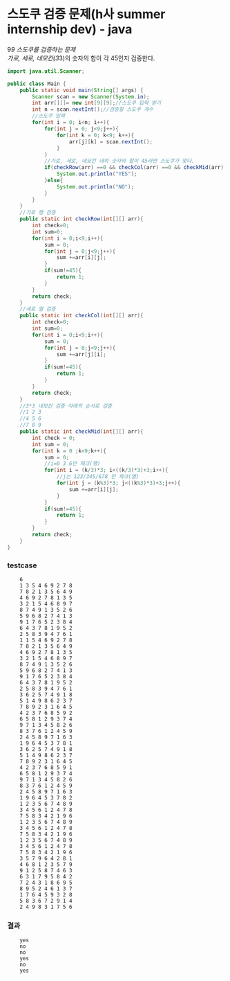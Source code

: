 # 스도쿠 검증 문제(h사 summer internship dev) - java
9*9 스도쿠를 검증하는 문제  
가로, 세로, 네모칸(3*3)의 숫자의 합이 각 45인지 검증한다.  

```java
import java.util.Scanner;

public class Main {
    public static void main(String[] args) {
        Scanner scan = new Scanner(System.in);
        int arr[][]= new int[9][9];//스도쿠 입력 받기
        int n = scan.nextInt();//검증할 스도쿠 개수
        //스도쿠 입력
        for(int i = 0; i<n; i++){
            for(int j = 0; j<9;j++){
                for(int k = 0; k<9; k++){
                    arr[j][k] = scan.nextInt();
                }
            }
            //가로, 세로, 네모칸 내의 숫자의 합이 45라면 스도쿠가 맞다.
            if(checkRow(arr) ==0 && checkCol(arr) ==0 && checkMid(arr) == 0){
                System.out.println("YES");
            }else{
                System.out.println("NO");
            }           
        }
    }
    //가로 행 검증
    public static int checkRow(int[][] arr){
        int check=0;
        int sum=0;      
        for(int i = 0;i<9;i++){
            sum = 0;
            for(int j = 0;j<9;j++){
                sum +=arr[i][j];              
            }
            if(sum!=45){
                return 1;
            }
        }
        return check;
    }
    //세로 열 검증
    public static int checkCol(int[][] arr){     
        int check=0;
        int sum=0;       
        for(int i = 0;i<9;i++){
            sum = 0;
            for(int j = 0;j<9;j++){
                sum +=arr[j][i];                
            }
            if(sum!=45){
                return 1;
            }
        }
        return check;
    }
    //3*3 네모칸 검증 아래의 순서로 검증
    //1 2 3
    //4 5 6
    //7 8 9
    public static int checkMid(int[][] arr){
        int check = 0;
        int sum = 0;
        for(int k = 0 ;k<9;k++){
            sum = 0;
            //i=0 3 6만 체크(행)
            for(int i = (k/3)*3; i<((k/3)*3)+3;i++){
                //j는 123/345/678 만 체크(열)
                for(int j = (k%3)*3; j<((k%3)*3)+3;j++){
                    sum +=arr[i][j];
                }
            }
            if(sum!=45){
                return 1;
            }
        }
        return check;
    }
}
```
### testcase  
        6
        1 3 5 4 6 9 2 7 8
        7 8 2 1 3 5 6 4 9
        4 6 9 2 7 8 1 3 5
        3 2 1 5 4 6 8 9 7
        8 7 4 9 1 3 5 2 6
        5 9 6 8 2 7 4 1 3
        9 1 7 6 5 2 3 8 4
        6 4 3 7 8 1 9 5 2
        2 5 8 3 9 4 7 6 1
        1 1 5 4 6 9 2 7 8
        7 8 2 1 3 5 6 4 9
        4 6 9 2 7 8 1 3 5
        3 2 1 5 4 6 8 9 7
        8 7 4 9 1 3 5 2 6
        5 9 6 8 2 7 4 1 3
        9 1 7 6 5 2 3 8 4
        6 4 3 7 8 1 9 5 2
        2 5 8 3 9 4 7 6 1
        3 6 2 5 7 4 9 1 8
        5 1 4 9 8 6 2 3 7
        7 8 9 2 3 1 6 4 5
        4 2 3 7 6 8 5 9 2
        6 5 8 1 2 9 3 7 4
        9 7 1 3 4 5 8 2 6
        8 3 7 6 1 2 4 5 9
        2 4 5 8 9 7 1 6 3
        1 9 6 4 5 3 7 8 1
        3 6 2 5 7 4 9 1 8
        5 1 4 9 8 6 2 3 7
        7 8 9 2 3 1 6 4 5
        4 2 3 7 6 8 5 9 1
        6 5 8 1 2 9 3 7 4
        9 7 1 3 4 5 8 2 6
        8 3 7 6 1 2 4 5 9
        2 4 5 8 9 7 1 6 3
        1 9 6 4 5 3 7 8 2
        1 2 3 5 6 7 4 8 9
        3 4 5 6 1 2 4 7 8
        7 5 8 3 4 2 1 9 6
        1 2 3 5 6 7 4 8 9
        3 4 5 6 1 2 4 7 8
        7 5 8 3 4 2 1 9 6
        1 2 3 5 6 7 4 8 9
        3 4 5 6 1 2 4 7 8
        7 5 8 3 4 2 1 9 6
        3 5 7 9 6 4 2 8 1
        4 6 8 1 2 3 5 7 9
        9 1 2 5 8 7 4 6 3
        6 3 1 7 9 5 8 4 2
        7 2 4 3 1 8 6 9 5
        8 9 5 2 4 6 1 3 7
        1 7 6 4 5 9 3 2 8
        5 8 3 6 7 2 9 1 4
        2 4 9 8 3 1 7 5 6

### 결과  
        yes
        no
        no
        yes
        no
        yes
    
